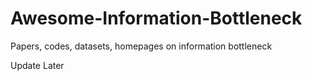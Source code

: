 # Awesome-Information-Bottleneck
Papers, codes, datasets, homepages on information bottleneck

Update Later
